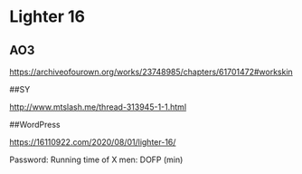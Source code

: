 # Lighter 16

## AO3

https://archiveofourown.org/works/23748985/chapters/61701472#workskin

##SY

http://www.mtslash.me/thread-313945-1-1.html

##WordPress

https://16110922.com/2020/08/01/lighter-16/

Password: Running time of X men: DOFP (min)
